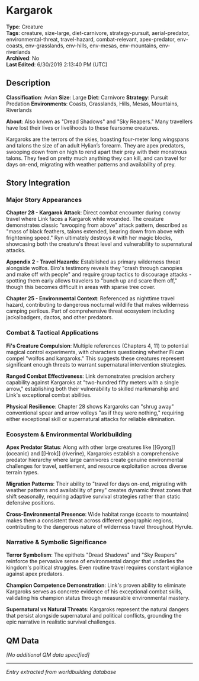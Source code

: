 # Kargarok

**Type**: Creature  
**Tags**: creature, size-large, diet-carnivore, strategy-pursuit, aerial-predator, environmental-threat, travel-hazard, combat-relevant, apex-predator, env-coasts, env-grasslands, env-hills, env-mesas, env-mountains, env-riverlands  
**Archived**: No  
**Last Edited**: 6/30/2019 2:13:40 PM (UTC)

## Description
**Classification**:
Avian
**Size**:
Large
**Diet**:
Carnivore
**Strategy**:
Pursuit Predation
**Environments**:
Coasts, Grasslands, Hills, Mesas, Mountains, Riverlands

**About**:
Also known as "Dread Shadows" and "Sky Reapers." Many travellers have lost their lives or livelihoods to these fearsome creatures.

Kargaroks are the terrors of the skies, boasting four-meter long wingspans and talons the size of an adult Hylian’s forearm. They are apex predators, swooping down from on high to rend apart their prey with their monstrous talons. They feed on pretty much anything they can kill, and can travel for days on-end, migrating with weather patterns and availability of prey.

## Story Integration

### Major Story Appearances

**Chapter 28 - Kargarok Attack**: Direct combat encounter during convoy travel where Link faces a Kargarok while wounded. The creature demonstrates classic "swooping from above" attack pattern, described as "mass of black feathers, talons extended, bearing down from above with frightening speed." Ryn ultimately destroys it with her magic blocks, showcasing both the creature's threat level and vulnerability to supernatural attacks.

**Appendix 2 - Travel Hazards**: Established as primary wilderness threat alongside wolfos. Biro's testimony reveals they "crash through canopies and make off with people" and require group tactics to discourage attacks - spotting them early allows travelers to "bunch up and scare them off," though this becomes difficult in areas with sparse tree cover.

**Chapter 25 - Environmental Context**: Referenced as nighttime travel hazard, contributing to dangerous nocturnal wildlife that makes wilderness camping perilous. Part of comprehensive threat ecosystem including jackalbadgers, dactos, and other predators.

### Combat & Tactical Applications

**Fi's Creature Compulsion**: Multiple references (Chapters 4, 11) to potential magical control experiments, with characters questioning whether Fi can compel "wolfos and kargaroks." This suggests these creatures represent significant enough threats to warrant supernatural intervention strategies.

**Ranged Combat Effectiveness**: Link demonstrates precision archery capability against Kargaroks at "two-hundred fifty meters with a single arrow," establishing both their vulnerability to skilled markmanship and Link's exceptional combat abilities.

**Physical Resilience**: Chapter 28 shows Kargaroks can "shrug away" conventional spear and arrow volleys "as if they were nothing," requiring either exceptional skill or supernatural attacks for reliable elimination.

### Ecosystem & Environmental Worldbuilding

**Apex Predator Status**: Along with other large creatures like [[Gyorg]] (oceanic) and [[Hrok]] (riverine), Kargaroks establish a comprehensive predator hierarchy where large carnivores create genuine environmental challenges for travel, settlement, and resource exploitation across diverse terrain types.

**Migration Patterns**: Their ability to "travel for days on-end, migrating with weather patterns and availability of prey" creates dynamic threat zones that shift seasonally, requiring adaptive survival strategies rather than static defensive positions.

**Cross-Environmental Presence**: Wide habitat range (coasts to mountains) makes them a consistent threat across different geographic regions, contributing to the dangerous nature of wilderness travel throughout Hyrule.

### Narrative & Symbolic Significance

**Terror Symbolism**: The epithets "Dread Shadows" and "Sky Reapers" reinforce the pervasive sense of environmental danger that underlies the kingdom's political struggles. Even routine travel requires constant vigilance against apex predators.

**Champion Competence Demonstration**: Link's proven ability to eliminate Kargaroks serves as concrete evidence of his exceptional combat skills, validating his champion status through measurable environmental mastery.

**Supernatural vs Natural Threats**: Kargaroks represent the natural dangers that persist alongside supernatural and political conflicts, grounding the epic narrative in realistic survival challenges.

## QM Data
*[No additional QM data specified]*

---
*Entry extracted from worldbuilding database*
